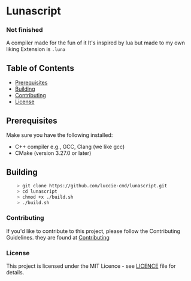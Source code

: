 # Lunascript

### Not finished

A compiler made for the fun of it
It's inspired by lua but made to my own liking
Extension is `.luna`

## Table of Contents

- [Prerequisites](#prerequisites)
- [Building](#building)
- [Contributing](#contributing)
- [License](#license)

## Prerequisites

Make sure you have the following installed:

- C++ compiler e.g., GCC, Clang (we like gcc)
- CMake (version 3.27.0 or later)

## Building
```bash
    > git clone https://github.com/luccie-cmd/lunascript.git
    > cd lunascript
    > chmod +x ./build.sh
    > ./build.sh
```

### Contributing

If you'd like to contribute to this project, please follow the Contributing Guidelines.
they are found at [Contributing](CONTRIBUTING.md)

### License

This project is licensed under the MIT Licence - see [LICENCE](LICENCE) file for details.